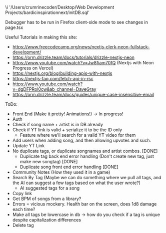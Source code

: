\i '/Users/crumrinecoder/Desktop/Web Development Projects/bardicinspirationnext/initDB.sql'

Debugger has to be run in Firefox client-side mode to see changes in page.tsx

Useful Tutorials in making this site:
* https://www.freecodecamp.org/news/nextjs-clerk-neon-fullstack-development/
* https://orm.drizzle.team/docs/tutorials/drizzle-nextjs-neon
* https://www.youtube.com/watch?v=Jw8fiam70fQ (Nextjs with Neon Progress on Vercel)
* https://nextjs.org/blog/building-apis-with-nextjs
* https://nextjs-faq.com/fetch-api-in-rsc
* https://www.youtube.com/watch?v=dgDFPRol0cw&ab_channel=DaveGray
* https://orm.drizzle.team/docs/guides/unique-case-insensitive-email

ToDo:
* Front End (Make it pretty! Animations!)
    -> In progress!
* Auth
* Check if song name + artist is in DB already
* Check if YT link is valid + serialize it to be the ID only
    * Feature where we'll search for a valid YT video for them
* Add users when adding song, and then allowing upvotes and such. 
* Update YT Link
* No duplicate tags, or duplicate songnames and artist combos. [DONE]
    * Duplicate tag back end error handling (Don't create new tag, just make new songtag) [DONE]
    * Duplicate song front end error handling [DONE]
* Community Notes (How they used it in a game)
* Search By Tag (Maybe we can do something where we pull all tags, and the AI can suggest a few tags based on what the user wrote?)
    * AI suggested tags for a song 
* Copy link
* Get BPM of songs from a library? 
* Errors = vicious mockery. Health bar on the screen, does 1d8 damage each time? 
* Make all tags be lowercase in db -> how do you check if a tag is unique despite capitalization differences 
* Delete tag